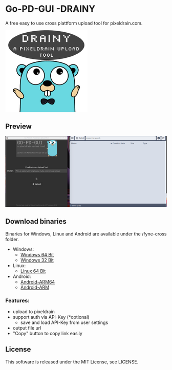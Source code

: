 # Go-PD-GUI -DRAINY
A free easy to use cross plattform upload tool for pixeldrain.com.

![Go-PD-GUI-DRAINY](assets/go-pd-gui-icon.png)

## Preview
![Go-PD](assets/go-pd-gui-example-upload.gif)

## Download binaries
Binaries for Windows, Linux and Android are available under the /fyne-cross folder.

* Windows:
  * [Windows 64 Bit](https://github.com/ManuelReschke/go-pd-gui/blob/main/fyne-cross/bin/windows-amd64/DRAINY.exe?raw=true)
  * [Windows 32 Bit](https://github.com/ManuelReschke/go-pd-gui/tree/main/fyne-cross/bin/windows-386/DRAINY.exe?raw=true)
* Linux:
  * [Linux 64 Bit](https://github.com/ManuelReschke/go-pd-gui/blob/main/fyne-cross/bin/linux-amd64/DRAINY?raw=true)
* Android:
  * [Android-ARM64](https://github.com/ManuelReschke/go-pd-gui/blob/main/fyne-cross/dist/android-arm64/DRAINY.apk?raw=true)
  * [Android-ARM](https://github.com/ManuelReschke/go-pd-gui/blob/main/fyne-cross/dist/android-arm/DRAINY.apk?raw=true)

### Features:

* upload to pixeldrain
* support auth via API-Key (*optional)
  * save and load API-Key from user settings
* output file url
* "Copy" button to copy link easily

## License

This software is released under the MIT License, see LICENSE.